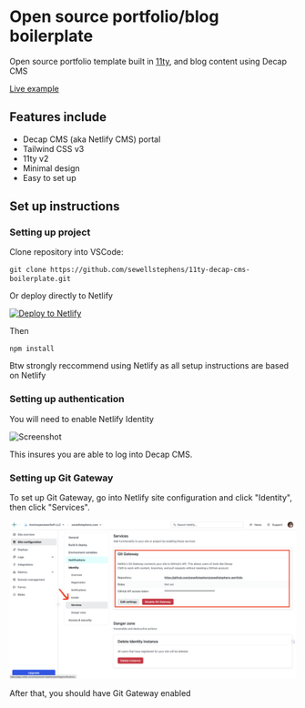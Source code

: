 # Open source portfolio/blog boilerplate

Open source portfolio template built in [11ty](https://11ty.dev), and blog content using Decap CMS

[Live example](https://11ty-decap-cms-boilerplate-ss.netlify.app/)

## Features include

 - Decap CMS (aka Netlify CMS) portal
 - Tailwind CSS v3
 - 11ty v2
 - Minimal design
 - Easy to set up

## Set up instructions

### Setting up project

Clone repository into VSCode:

```
git clone https://github.com/sewellstephens/11ty-decap-cms-boilerplate.git
```

Or deploy directly to Netlify

[![Deploy to Netlify](https://www.netlify.com/img/deploy/button.svg)](https://app.netlify.com/start/deploy?repository=https://github.com/sewellstephens/11ty-decap-cms-boilerplate)

Then 
```
npm install
```

Btw strongly reccommend using Netlify as all setup instructions are based on Netlify

### Setting up authentication

You will need to enable Netlify Identity

![Screenshot](/Screenshot%202024-02-16%20at%201.53.10 PM.png)

This insures you are able to log into Decap CMS.

### Setting up Git Gateway

To set up Git Gateway, go into Netlify site configuration and click "Identity", then click "Services".

![Screenshot 2](/Screenshot%202.png)

After that, you should have Git Gateway enabled